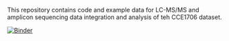 This repository contains code and example data for LC-MS/MS and amplicon sequencing data integration and analysis of teh CCE1706 dataset.

[![Binder](https://mybinder.org/badge_logo.svg)](https://mybinder.org/v2/gh/Functional-Metabolomics-Lab/CCE_Data-Analysis/main)
